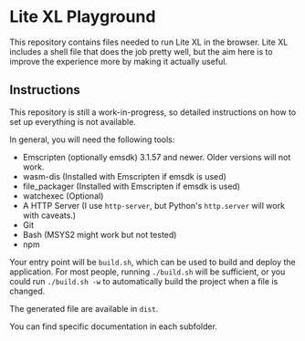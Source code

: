 # Lite XL Playground

This repository contains files needed to run Lite XL in the browser.
Lite XL includes a shell file that does the job pretty well,
but the aim here is to improve the experience more by making it actually
useful.

## Instructions

This repository is still a work-in-progress, so detailed instructions on how
to set up everything is not available.

In general, you will need the following tools:

- Emscripten (optionally emsdk) 3.1.57 and newer. Older versions will not work.
- wasm-dis (Installed with Emscripten if emsdk is used)
- file_packager (Installed with Emscripten if emsdk is used)
- watchexec (Optional)
- A HTTP Server (I use `http-server`, but Python's `http.server` will work with caveats.)
- Git
- Bash (MSYS2 might work but not tested)
- npm

Your entry point will be `build.sh`, which can be used to build and deploy the application.
For most people, running `./build.sh` will be sufficient,
or you could run `./build.sh -w` to automatically build the project when a file is changed.

The generated file are available in `dist`.

You can find specific documentation in each subfolder.